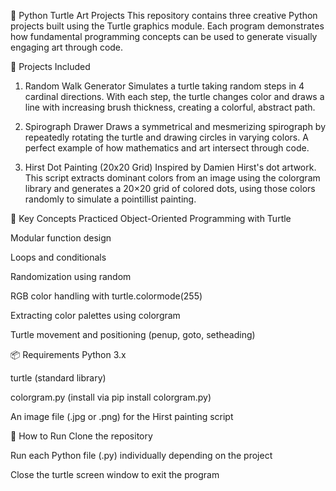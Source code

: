 🎨 Python Turtle Art Projects
This repository contains three creative Python projects built using the Turtle graphics module. Each program demonstrates how fundamental programming concepts can be used to generate visually engaging art through code.

🧠 Projects Included
1. Random Walk Generator
Simulates a turtle taking random steps in 4 cardinal directions. With each step, the turtle changes color and draws a line with increasing brush thickness, creating a colorful, abstract path.

2. Spirograph Drawer
Draws a symmetrical and mesmerizing spirograph by repeatedly rotating the turtle and drawing circles in varying colors. A perfect example of how mathematics and art intersect through code.

3. Hirst Dot Painting (20x20 Grid)
Inspired by Damien Hirst's dot artwork. This script extracts dominant colors from an image using the colorgram library and generates a 20×20 grid of colored dots, using those colors randomly to simulate a pointillist painting.

🔧 Key Concepts Practiced
Object-Oriented Programming with Turtle

Modular function design

Loops and conditionals

Randomization using random

RGB color handling with turtle.colormode(255)

Extracting color palettes using colorgram

Turtle movement and positioning (penup, goto, setheading)

📦 Requirements
Python 3.x

turtle (standard library)

colorgram.py (install via pip install colorgram.py)

An image file (.jpg or .png) for the Hirst painting script

🚀 How to Run
Clone the repository

Run each Python file (.py) individually depending on the project

Close the turtle screen window to exit the program
